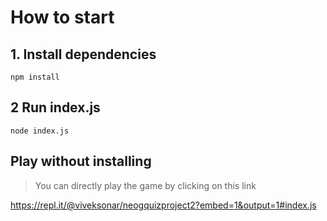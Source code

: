 # How to start

## 1. Install dependencies

    npm install

## 2 Run index.js

    node index.js

## Play without installing

> You can directly play the game by clicking on this link

https://repl.it/@viveksonar/neogquizproject2?embed=1&output=1#index.js